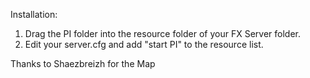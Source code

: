 Installation:
1. Drag the PI folder into the resource folder of your FX Server folder.
2. Edit your server.cfg and add "start PI" to the resource list.



Thanks to Shaezbreizh for the Map

